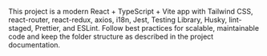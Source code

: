 <!-- Use this file to provide workspace-specific custom instructions to Copilot. For more details, visit https://code.visualstudio.com/docs/copilot/copilot-customization#_use-a-githubcopilotinstructionsmd-file -->

This project is a modern React + TypeScript + Vite app with Tailwind CSS, react-router, react-redux, axios, i18n, Jest, Testing Library, Husky, lint-staged, Prettier, and ESLint. Follow best practices for scalable, maintainable code and keep the folder structure as described in the project documentation.

